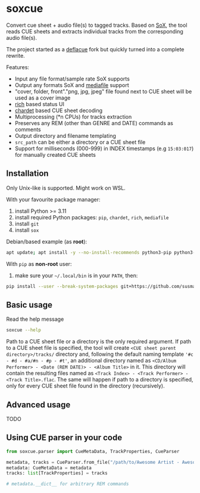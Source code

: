# soxcue
Convert cue sheet + audio file(s) to tagged tracks.
Based on [SoX](https://sourceforge.net/projects/sox/), the tool reads CUE sheets and extracts individual tracks from the corresponding audio file(s).

The project started as a [deflacue](https://github.com/idlesign/deflacue) fork but quickly turned into a complete rewrite.

Features:
- Input any file format/sample rate SoX supports
- Output any formats SoX and [mediafile](https://github.com/beetbox/mediafile) support
- "cover, folder, front"."png, jpg, jpeg" file found next to CUE sheet will be used as a cover image
- [rich](https://github.com/Textualize/rich) based status UI
- [chardet](https://github.com/chardet/chardet) based CUE sheet decoding
- Multiprocessing (*n CPUs) for tracks extraction
- Preserves any REM (other than GENRE and DATE) commands as comments
- Output directory and filename templating
- `src_path` can be either a directory or a CUE sheet file
- Support for milliseconds (000-999) in INDEX timestamps (e.g `15:03:017`) for manually created CUE sheets

## Installation
Only Unix-like is supported. Might work on WSL.

With your favourite package manager:
1. install Python >= 3.11
2. install required Python packages: `pip`, `chardet`, `rich`, `mediafile`
3. install `git`
4. install `sox`

Debian/based example (as **root**):
```bash
apt update; apt install -y --no-install-recommends python3-pip python3-chardet python3-rich python3-mediafile git sox
```

With `pip` as **non-root** user:
1. make sure your `~/.local/bin` is in your `PATH`, then:
```bash
pip install --user --break-system-packages git+https://github.com/susman/soxcue.git
```

## Basic usage
Read the help message
```bash
soxcue --help
```
Path to a CUE sheet file or a directory is the only required argument.
If path to a CUE sheet file is specified, the tool will create `<CUE sheet parent directory>/tracks/` directory and, following the default naming template `'#c - #d - #a/#n - #p - #t'`, an additional directory named as `<CD/Album Performer> - <Date (REM DATE)> - <Album Title>` in it. This directory will contain the resulting files named as `<Track Index> - <Track Performer> - <Track Title>.flac`.
The same will happen if path to a directory is specified, only for every CUE sheet file found in the directory (recursively).

## Advanced usage
TODO

## Using CUE parser in your code
```python
from soxcue.parser import CueMetaData, TrackProperties, CueParser

metadata, tracks = CueParser.from_file("/path/to/Awesome Artist - Awesome Album.cue")
metadata: CueMetaData = metadata
tracks: list[TrackProperties] = tracks

# metadata.__dict__ for arbitrary REM commands
```
